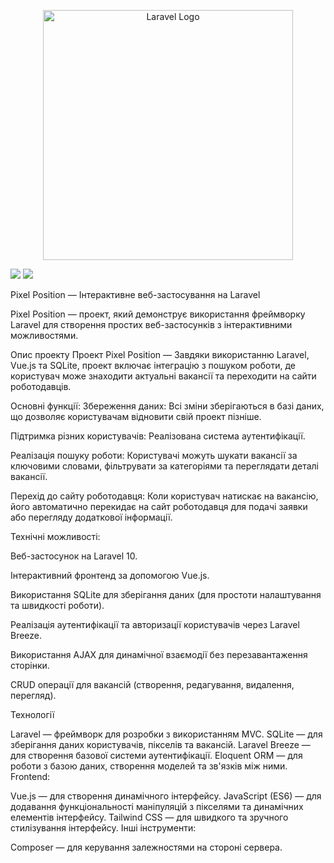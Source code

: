 <p align="center"><a href="https://laravel.com" target="_blank"><img src="https://raw.githubusercontent.com/laravel/art/master/logo-lockup/5%20SVG/2%20CMYK/1%20Full%20Color/laravel-logolockup-cmyk-red.svg" width="400" alt="Laravel Logo"></a></p>

<div class="grid grid-rows-2 p-2 mt-2 flex justify-between">
<img src="https://github.com/user-attachments/assets/a16d2307-9057-49d5-b142-966748ab95de" class="p-2 size:50%">
<img src="https://github.com/user-attachments/assets/1ecdcdfe-31ca-4957-8409-838c8eb3c221" class="p-2 size:50%">    
<div>

Pixel Position — Інтерактивне веб-застосування на Laravel

Pixel Position — проект, який демонструє використання фреймворку Laravel для створення простих веб-застосунків з інтерактивними можливостями.

Опис проекту
Проект Pixel Position — Завдяки використанню Laravel, Vue.js та SQLite, проект включає інтеграцію з пошуком роботи, де користувач може знаходити актуальні вакансії та переходити на сайти роботодавців.

Основні функції:
Збереження даних: Всі зміни зберігаються в базі даних, що дозволяє користувачам відновити свій проект пізніше.

Підтримка різних користувачів: Реалізована система аутентифікації.

Реалізація пошуку роботи: Користувачі можуть шукати вакансії за ключовими словами, фільтрувати за категоріями та переглядати деталі вакансії.

Перехід до сайту роботодавця: Коли користувач натискає на вакансію, його автоматично перекидає на сайт роботодавця для подачі заявки або перегляду додаткової інформації.

Технічні можливості:

Веб-застосунок на Laravel 10.

Інтерактивний фронтенд за допомогою Vue.js.

Використання SQLite для зберігання даних (для простоти налаштування та швидкості роботи).

Реалізація аутентифікації та авторизації користувачів через Laravel Breeze.

Використання AJAX для динамічної взаємодії без перезавантаження сторінки.

CRUD операції для вакансій (створення, редагування, видалення, перегляд).


Технології

Laravel — фреймворк для розробки з використанням MVC.
SQLite — для зберігання даних користувачів, пікселів та вакансій.
Laravel Breeze — для створення базової системи аутентифікації.
Eloquent ORM — для роботи з базою даних, створення моделей та зв'язків між ними.
Frontend:

Vue.js — для створення динамічного інтерфейсу.
JavaScript (ES6) — для додавання функціональності маніпуляцій з пікселями та динамічних елементів інтерфейсу.
Tailwind CSS — для швидкого та зручного стилізування інтерфейсу.
Інші інструменти:

Composer — для керування залежностями на стороні сервера.
